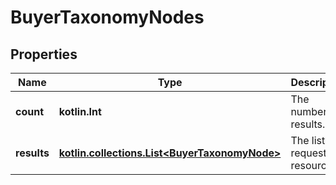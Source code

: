 
# BuyerTaxonomyNodes

## Properties
| Name | Type | Description | Notes |
| ------------ | ------------- | ------------- | ------------- |
| **count** | **kotlin.Int** | The number of results. |  [optional] |
| **results** | [**kotlin.collections.List&lt;BuyerTaxonomyNode&gt;**](BuyerTaxonomyNode.md) | The list of requested resources. |  [optional] |



